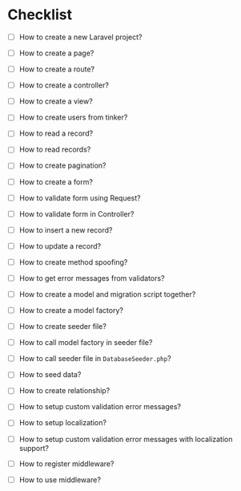 # Checklist

* [ ] How to create a new Laravel project?
* [ ] How to create a page?
* [ ] How to create a route?
* [ ] How to create a controller?
* [ ] How to create a view?
* [ ] How to create users from tinker?
* [ ] How to read a record?
* [ ] How to read records?
* [ ] How to create pagination?
* [ ] How to create a form?
* [ ] How to validate form using Request?
* [ ] How to validate form in Controller?
* [ ] How to insert a new record?
* [ ] How to update a record?
* [ ] How to create method spoofing?
* [ ] How to get error messages from validators?
* [ ] How to create a model and migration script together?
* [ ] How to create a model factory?
* [ ] How to create seeder file?
* [ ] How to call model factory in seeder file?
* [ ] How to call seeder file in `DatabaseSeeder.php`?
* [ ] How to seed data?
* [ ] How to create relationship?
* [ ] How to setup custom validation error messages?
* [ ] How to setup localization?
* [ ] How to setup custom validation error messages with localization support?
* [ ] How to register middleware?
* [ ] How to use middleware?



